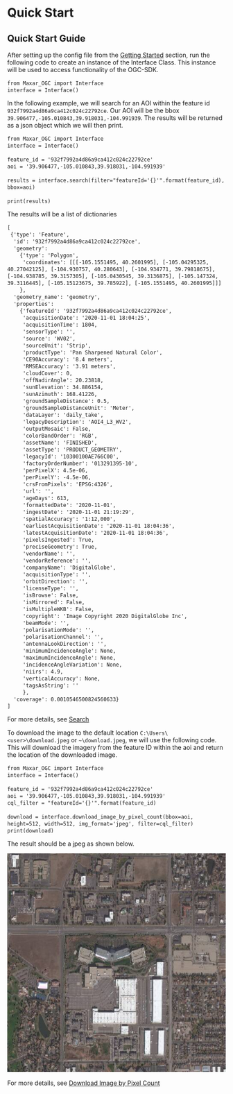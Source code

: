 # Quick Start

## Quick Start Guide

After setting up the config file from the [Getting Started](index.md) section, run the following code to create an instance of the Interface Class. This instance will be used to access functionality of the OGC-SDK.

	from Maxar_OGC import Interface
	interface = Interface()
	
In the following example, we will search for an AOI within the feature id `932f7992a4d86a9ca412c024c22792ce`. Our AOI will be the bbox `39.906477,-105.010843,39.918031,-104.991939`. The results will be returned as a json object which we will then print.


	from Maxar_OGC import Interface
	interface = Interface()
	
	feature_id = '932f7992a4d86a9ca412c024c22792ce'
	aoi = '39.906477,-105.010843,39.918031,-104.991939'
	
	results = interface.search(filter="featureId='{}'".format(feature_id), bbox=aoi)
	
	print(results)
	
The results will be a list of dictionaries
	
	[
	 {'type': 'Feature', 
	  'id': '932f7992a4d86a9ca412c024c22792ce', 
	  'geometry': 
	    {'type': 'Polygon', 
		 'coordinates': [[[-105.1551495, 40.2601995], [-105.04295325, 40.27042125], [-104.930757, 40.280643], [-104.934771, 39.79818675], [-104.938785, 39.3157305], [-105.0430545, 39.3136875], [-105.147324, 39.3116445], [-105.15123675, 39.785922], [-105.1551495, 40.2601995]]]
		}, 
	  'geometry_name': 'geometry', 
	  'properties': 
	    {'featureId': '932f7992a4d86a9ca412c024c22792ce', 
		 'acquisitionDate': '2020-11-01 18:04:25', 
		 'acquisitionTime': 1804, 
		 'sensorType': '', 
		 'source': 'WV02', 
		 'sourceUnit': 'Strip', 
		 'productType': 'Pan Sharpened Natural Color', 
		 'CE90Accuracy': '8.4 meters', 
		 'RMSEAccuracy': '3.91 meters', 
		 'cloudCover': 0, 
		 'offNadirAngle': 20.23818, 
		 'sunElevation': 34.886154, 
		 'sunAzimuth': 168.41226, 
		 'groundSampleDistance': 0.5, 
		 'groundSampleDistanceUnit': 'Meter', 
		 'dataLayer': 'daily_take', 
		 'legacyDescription': 'AOI4_L3_WV2', 
		 'outputMosaic': False, 
		 'colorBandOrder': 'RGB', 
		 'assetName': 'FINISHED', 
		 'assetType': 'PRODUCT_GEOMETRY', 
		 'legacyId': '10300100AE766C00', 
		 'factoryOrderNumber': '013291395-10', 
		 'perPixelX': 4.5e-06, 
		 'perPixelY': -4.5e-06, 
		 'crsFromPixels': 'EPSG:4326', 
		 'url': '', 
		 'ageDays': 613, 
		 'formattedDate': '2020-11-01', 
		 'ingestDate': '2020-11-01 21:19:29', 
		 'spatialAccuracy': '1:12,000', 
		 'earliestAcquisitionDate': '2020-11-01 18:04:36', 
		 'latestAcquisitionDate': '2020-11-01 18:04:36', 
		 'pixelsIngested': True, 
		 'preciseGeometry': True, 
		 'vendorName': '', 
		 'vendorReference': '', 
		 'companyName': 'DigitalGlobe', 
		 'acquisitionType': '', 
		 'orbitDirection': '', 
		 'licenseType': '', 
		 'isBrowse': False, 
		 'isMirrored': False, 
		 'isMultipleWKB': False, 
		 'copyright': 'Image Copyright 2020 DigitalGlobe Inc', 
		 'beamMode': '', 
		 'polarisationMode': '', 
		 'polarisationChannel': '', 
		 'antennaLookDirection': '', 
		 'minimumIncidenceAngle': None, 
		 'maximumIncidenceAngle': None, 
		 'incidenceAngleVariation': None, 
		 'niirs': 4.9, 
		 'verticalAccuracy': None, 
		 'tagsAsString': ''
		 }, 
	  'coverage': 0.0010546500824560633}
	]
		
For more details, see [Search](image_search.md)
	
To download the image to the default location ``C:\Users\<user>\download.jpeg`` or `~\download.jpeg`, we will use the following code. This will download the imagery from the feature ID within the aoi and return the location of the downloaded image.

	from Maxar_OGC import Interface
	interface = Interface()

	feature_id = '932f7992a4d86a9ca412c024c22792ce'
	aoi = '39.906477,-105.010843,39.918031,-104.991939'
	cql_filter = "featureId='{}'".format(feature_id)

	download = interface.download_image_by_pixel_count(bbox=aoi, height=512, width=512, img_format='jpeg', filter=cql_filter)
	print(download)
	
The result should be a jpeg as shown below.

![satellite_image](images/sample_image.jpeg)

For more details, see [Download Image by Pixel Count](download_image_pixel_count.md)
	